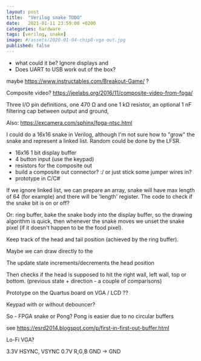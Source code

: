 ```yaml
---
layout: post
title:  "Verilog snake TODO"
date:   2021-01-11 23:59:00 +0200
categories: hardware
tags: [verilog, snake]
image: #/assets/2020-01-04-chip8-vga-out.jpg
published: false
---
```

- what could it be? Ignore displays and 
- Does UART to USB work out of the box?


maybe https://www.instructables.com/Breakout-Game/ ?

Composite video? https://jeelabs.org/2016/11/composite-video-from-fpga/

Three I/O pin definitions, one 470 Ω and one 1 kΩ resistor, an optional 1 nF filtering cap between output and ground, 

Also: https://excamera.com/sphinx/fpga-ntsc.html

I could do a 16x16 snake in Verilog, although I'm not sure how to "grow" the snake and represent a linked list.
Random could be done by the LFSR. 

- 16x16 1 bit display buffer
- 4 button input (use the keypad)
- resistors for the composite out
- build a composite out connector? :/ or just stick some jumper wires in?
- prototype in C/C#

If we ignore linked list, we can prepare an array, snake will have max length of 64 (for example) and there will be 'length' register.
The code to check if the snake bit is on or off?

Or: ring buffer, bake the snake body into the display buffer, so the drawing algorithm is quick, then whenever the snake moves we unset the snake pixel (if it doesn't happen to be the food pixel).

Keep track of the head and tail position (achieved by the ring buffer).

Maybe we can draw directly to the 

The update state increments/decrements the head position

Then checks if the head is supposed to hit the right wall, left wall, top or bottom. (previous state + direction - a couple of comparisons)

Prototype on the Quartus board on VGA / LCD ??

Keypad with or without debouncer?

So - FPGA snake or Pong?
Pong is easier due to no circular buffers

see https://esrd2014.blogspot.com/p/first-in-first-out-buffer.html

Lo-Fi VGA? 

3.3V HSYNC, VSYNC
0.7V R,G,B
GND -> GND

